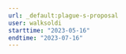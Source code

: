 ```yaml
---
url: _default:plague-s-proposal
user: walksoldi
starttime: "2023-05-16"
endtime: "2023-07-16"
---
```

<reserve />